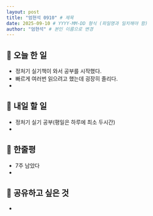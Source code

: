```yaml
---
layout: post
title: "엄현석 0910" # 제목
date: 2025-09-10 # YYYY-MM-DD 형식 (파일명과 일치해야 함)
author: "엄현석" # 본인 이름으로 변경
---
```


## 📝 오늘 한 일

- 정처기 실기책이 와서 공부를 시작했다.  
- 빠르게 여러번 읽으려고 했는데 굉장히 졸리다.
- 

## 🎯 내일 할 일

- 정처기 실기 공부(평일은 하루에 최소 두시간)
- 

## 💭 한줄평

- 7주 남았다
- 

## 🔗 공유하고 싶은 것

-  
